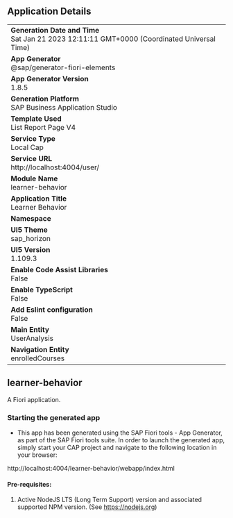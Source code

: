 ## Application Details
|               |
| ------------- |
|**Generation Date and Time**<br>Sat Jan 21 2023 12:11:11 GMT+0000 (Coordinated Universal Time)|
|**App Generator**<br>@sap/generator-fiori-elements|
|**App Generator Version**<br>1.8.5|
|**Generation Platform**<br>SAP Business Application Studio|
|**Template Used**<br>List Report Page V4|
|**Service Type**<br>Local Cap|
|**Service URL**<br>http://localhost:4004/user/
|**Module Name**<br>learner-behavior|
|**Application Title**<br>Learner Behavior|
|**Namespace**<br>|
|**UI5 Theme**<br>sap_horizon|
|**UI5 Version**<br>1.109.3|
|**Enable Code Assist Libraries**<br>False|
|**Enable TypeScript**<br>False|
|**Add Eslint configuration**<br>False|
|**Main Entity**<br>UserAnalysis|
|**Navigation Entity**<br>enrolledCourses|

## learner-behavior

A Fiori application.

### Starting the generated app

-   This app has been generated using the SAP Fiori tools - App Generator, as part of the SAP Fiori tools suite.  In order to launch the generated app, simply start your CAP project and navigate to the following location in your browser:

http://localhost:4004/learner-behavior/webapp/index.html

#### Pre-requisites:

1. Active NodeJS LTS (Long Term Support) version and associated supported NPM version.  (See https://nodejs.org)


